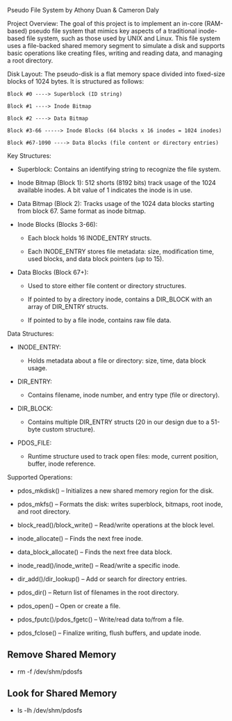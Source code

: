 Pseudo File System by Athony Duan & Cameron Daly

Project Overview:
    The goal of this project is to implement an in-core (RAM-based) pseudo file system that mimics key aspects of a traditional inode-based file system, such as those used by UNIX and Linux. This file system uses a file-backed shared memory segment to simulate a disk and supports basic operations like creating files, writing and reading data, and managing a root directory.

Disk Layout:
    The pseudo-disk is a flat memory space divided into fixed-size blocks of 1024 bytes. It is structured as follows:

    Block #0 ----> Superblock (ID string)

    Block #1 ----> Inode Bitmap

    Block #2 ----> Data Bitmap

    Block #3-66 -----> Inode Blocks (64 blocks x 16 inodes = 1024 inodes)

    Block #67-1090 ----> Data Blocks (file content or directory entries)


Key Structures:

* Superblock: Contains an identifying string to recognize the file system.

* Inode Bitmap (Block 1): 512 shorts (8192 bits) track usage of the 1024 available inodes. A bit value of 1 indicates the inode is in use.

* Data Bitmap (Block 2): Tracks usage of the 1024 data blocks starting from block 67. Same format as inode bitmap.

* Inode Blocks (Blocks 3-66):
    * Each block holds 16 INODE_ENTRY structs.

    * Each INODE_ENTRY stores file metadata: size, modification time, used blocks, and data block pointers (up to 15).

* Data Blocks (Block 67+):
    * Used to store either file content or directory structures.

    * If pointed to by a directory inode, contains a DIR_BLOCK with an array of DIR_ENTRY structs.

    * If pointed to by a file inode, contains raw file data.


Data Structures:

* INODE_ENTRY:
    * Holds metadata about a file or directory: size, time, data block usage.

* DIR_ENTRY:
    * Contains filename, inode number, and entry type (file or directory).

* DIR_BLOCK:
    * Contains multiple DIR_ENTRY structs (20 in our design due to a 51-byte custom structure).

* PDOS_FILE:
    * Runtime structure used to track open files: mode, current position, buffer, inode reference.


Supported Operations:

* pdos_mkdisk() – Initializes a new shared memory region for the disk.

* pdos_mkfs() – Formats the disk: writes superblock, bitmaps, root inode, and root directory.

* block_read()/block_write() – Read/write operations at the block level.

* inode_allocate() – Finds the next free inode.

* data_block_allocate() – Finds the next free data block.

* inode_read()/inode_write() – Read/write a specific inode.

* dir_add()/dir_lookup() – Add or search for directory entries.

* pdos_dir() – Return list of filenames in the root directory.

* pdos_open() – Open or create a file.

* pdos_fputc()/pdos_fgetc() – Write/read data to/from a file.

* pdos_fclose() – Finalize writing, flush buffers, and update inode.




## Remove Shared Memory 
*   rm -f /dev/shm/pdosfs

## Look for Shared Memory 
*   ls -lh /dev/shm/pdosfs
